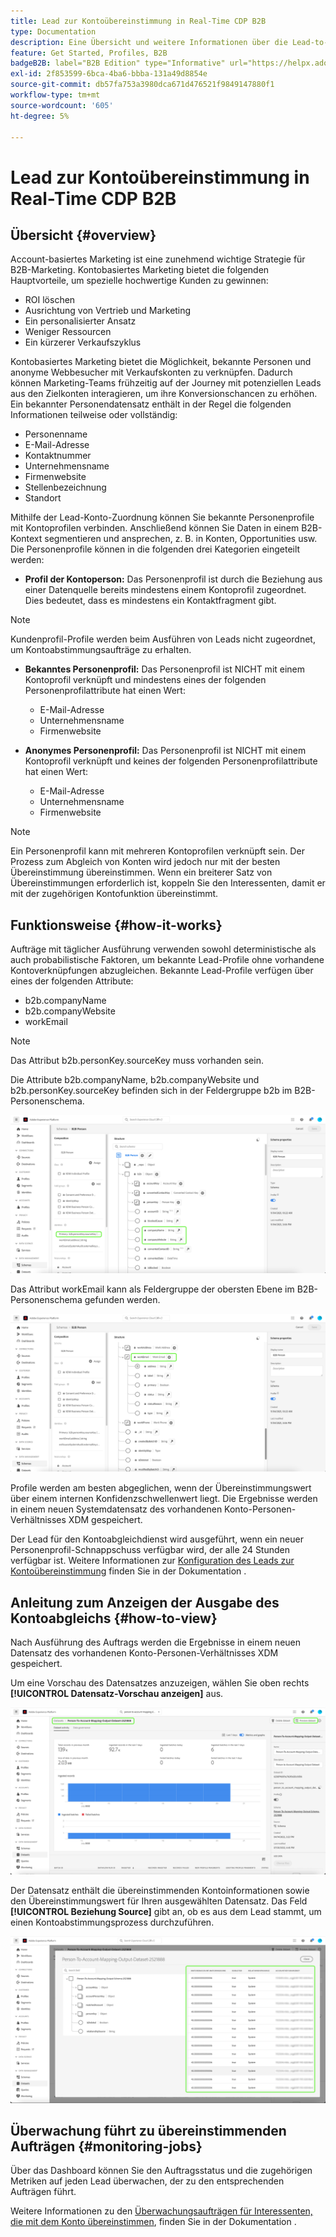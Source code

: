 ```yaml
---
title: Lead zur Kontoübereinstimmung in Real-Time CDP B2B
type: Documentation
description: Eine Übersicht und weitere Informationen über die Lead-to-Account-Matching-Funktion in der Experience Platform CDP B2B.
feature: Get Started, Profiles, B2B
badgeB2B: label="B2B Edition" type="Informative" url="https://helpx.adobe.com/legal/product-descriptions/real-time-customer-data-platform-b2b-edition-prime-and-ultimate-packages.html newtab=true"
exl-id: 2f853599-6bca-4ba6-bbba-131a49d8854e
source-git-commit: db57fa753a3980dca671d476521f9849147880f1
workflow-type: tm+mt
source-wordcount: '605'
ht-degree: 5%

---
```


# Lead zur Kontoübereinstimmung in Real-Time CDP B2B

## Übersicht {#overview}

Account-basiertes Marketing ist eine zunehmend wichtige Strategie für B2B-Marketing. Kontobasiertes Marketing bietet die folgenden Hauptvorteile, um spezielle hochwertige Kunden zu gewinnen:

- ROI löschen
- Ausrichtung von Vertrieb und Marketing
- Ein personalisierter Ansatz
- Weniger Ressourcen
- Ein kürzerer Verkaufszyklus

Kontobasiertes Marketing bietet die Möglichkeit, bekannte Personen und anonyme Webbesucher mit Verkaufskonten zu verknüpfen. Dadurch können Marketing-Teams frühzeitig auf der Journey mit potenziellen Leads aus den Zielkonten interagieren, um ihre Konversionschancen zu erhöhen. Ein bekannter Personendatensatz enthält in der Regel die folgenden Informationen teilweise oder vollständig:

- Personenname
- E-Mail-Adresse
- Kontaktnummer
- Unternehmensname
- Firmenwebsite
- Stellenbezeichnung
- Standort

Mithilfe der Lead-Konto-Zuordnung können Sie bekannte Personenprofile mit Kontoprofilen verbinden. Anschließend können Sie Daten in einem B2B-Kontext segmentieren und ansprechen, z. B. in Konten, Opportunities usw. Die Personenprofile können in die folgenden drei Kategorien eingeteilt werden:

- **Profil der Kontoperson:** Das Personenprofil ist durch die Beziehung aus einer Datenquelle bereits mindestens einem Kontoprofil zugeordnet. Dies bedeutet, dass es mindestens ein Kontaktfragment gibt.

>[!NOTE]
>
> Kundenprofil-Profile werden beim Ausführen von Leads nicht zugeordnet, um Kontoabstimmungsaufträge zu erhalten.

- **Bekanntes Personenprofil:** Das Personenprofil ist NICHT mit einem Kontoprofil verknüpft und mindestens eines der folgenden Personenprofilattribute hat einen Wert:

   - E-Mail-Adresse
   - Unternehmensname
   - Firmenwebsite

- **Anonymes Personenprofil:** Das Personenprofil ist NICHT mit einem Kontoprofil verknüpft und keines der folgenden Personenprofilattribute hat einen Wert:

   - E-Mail-Adresse
   - Unternehmensname
   - Firmenwebsite

>[!NOTE]
>
> Ein Personenprofil kann mit mehreren Kontoprofilen verknüpft sein. Der Prozess zum Abgleich von Konten wird jedoch nur mit der besten Übereinstimmung übereinstimmen. Wenn ein breiterer Satz von Übereinstimmungen erforderlich ist, koppeln Sie den Interessenten, damit er mit der zugehörigen Kontofunktion übereinstimmt.

## Funktionsweise {#how-it-works}

Aufträge mit täglicher Ausführung verwenden sowohl deterministische als auch probabilistische Faktoren, um bekannte Lead-Profile ohne vorhandene Kontoverknüpfungen abzugleichen. Bekannte Lead-Profile verfügen über eines der folgenden Attribute:

- b2b.companyName
- b2b.companyWebsite
- workEmail

>[!NOTE]
>
> Das Attribut b2b.personKey.sourceKey muss vorhanden sein.

Die Attribute b2b.companyName, b2b.companyWebsite und b2b.personKey.sourceKey befinden sich in der Feldergruppe b2b im B2B-Personenschema.

![B2B-Personenschema mit Attributen](/help/rtcdp/accounts/images/b2b-person-schema.png)

Das Attribut workEmail kann als Feldergruppe der obersten Ebene im B2B-Personenschema gefunden werden.

![B2B-Personenschema mit workEmail](/help/rtcdp/accounts/images/b2b-person-workemail.png)

Profile werden am besten abgeglichen, wenn der Übereinstimmungswert über einem internen Konfidenzschwellenwert liegt. Die Ergebnisse werden in einem neuen Systemdatensatz des vorhandenen Konto-Personen-Verhältnisses XDM gespeichert.

Der Lead für den Kontoabgleichdienst wird ausgeführt, wenn ein neuer Personenprofil-Schnappschuss verfügbar wird, der alle 24 Stunden verfügbar ist. Weitere Informationen zur [Konfiguration des Leads zur Kontoübereinstimmung](/help/rtcdp/accounts/account-profile-ui-guide.md) finden Sie in der Dokumentation .

## Anleitung zum Anzeigen der Ausgabe des Kontoabgleichs {#how-to-view}

Nach Ausführung des Auftrags werden die Ergebnisse in einem neuen Datensatz des vorhandenen Konto-Personen-Verhältnisses XDM gespeichert.

Um eine Vorschau des Datensatzes anzuzeigen, wählen Sie oben rechts **[!UICONTROL Datensatz-Vorschau anzeigen]** aus.

![Neuer Datensatz](/help/rtcdp/accounts/images/b2b-dataset-output.png)

Der Datensatz enthält die übereinstimmenden Kontoinformationen sowie den Übereinstimmungswert für Ihren ausgewählten Datensatz. Das Feld **[!UICONTROL Beziehung Source]** gibt an, ob es aus dem Lead stammt, um einen Kontoabstimmungsprozess durchzuführen.

![Vorschau der Konfidenzwerte und Ausgabe des Datensatzes anzeigen](/help/rtcdp/accounts/images/b2b-dataset-preview.png)

## Überwachung führt zu übereinstimmenden Aufträgen {#monitoring-jobs}

Über das Dashboard können Sie den Auftragsstatus und die zugehörigen Metriken auf jeden Lead überwachen, der zu den entsprechenden Aufträgen führt.

Weitere Informationen zu den [Überwachungsaufträgen für Interessenten, die mit dem Konto übereinstimmen](/help/dataflows/ui/b2b/monitor-profile-enrichment.md), finden Sie in der Dokumentation .
